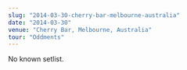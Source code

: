 ```yaml
---
slug: "2014-03-30-cherry-bar-melbourne-australia"
date: "2014-03-30"
venue: "Cherry Bar, Melbourne, Australia"
tour: "Oddments"
---
```


No known setlist.
